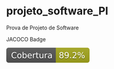 # projeto_software_PI

Prova de Projeto de Software

JACOCO Badge  

![img](/.github/badges/jacoco.svg)

